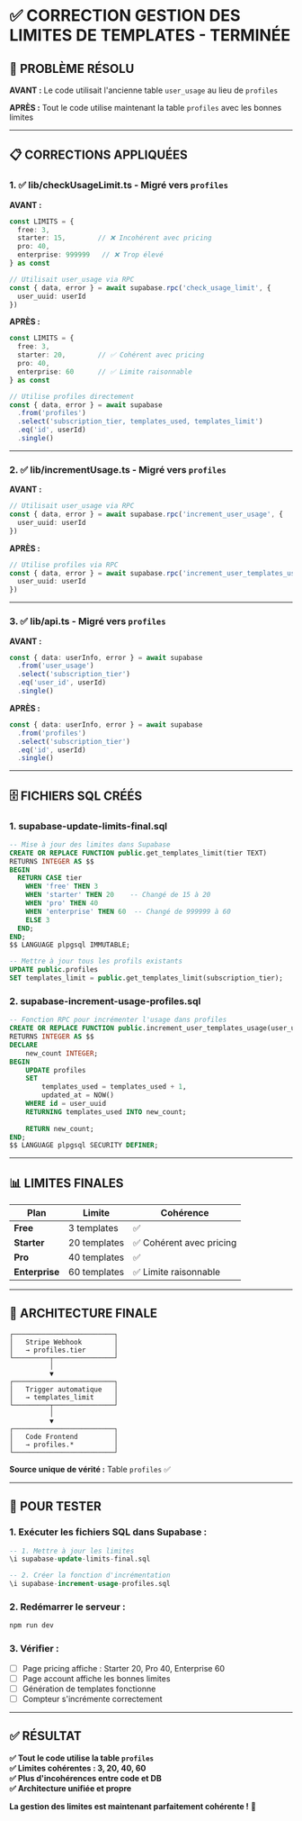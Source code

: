 # ✅ CORRECTION GESTION DES LIMITES DE TEMPLATES - TERMINÉE

## 🎯 PROBLÈME RÉSOLU

**AVANT :** Le code utilisait l'ancienne table `user_usage` au lieu de `profiles`

**APRÈS :** Tout le code utilise maintenant la table `profiles` avec les bonnes limites

---

## 📋 CORRECTIONS APPLIQUÉES

### 1. ✅ **lib/checkUsageLimit.ts** - Migré vers `profiles`

**AVANT :**
```typescript
const LIMITS = {
  free: 3,
  starter: 15,        // ❌ Incohérent avec pricing
  pro: 40,
  enterprise: 999999   // ❌ Trop élevé
} as const

// Utilisait user_usage via RPC
const { data, error } = await supabase.rpc('check_usage_limit', {
  user_uuid: userId
})
```

**APRÈS :**
```typescript
const LIMITS = {
  free: 3,
  starter: 20,        // ✅ Cohérent avec pricing
  pro: 40,
  enterprise: 60      // ✅ Limite raisonnable
} as const

// Utilise profiles directement
const { data, error } = await supabase
  .from('profiles')
  .select('subscription_tier, templates_used, templates_limit')
  .eq('id', userId)
  .single()
```

---

### 2. ✅ **lib/incrementUsage.ts** - Migré vers `profiles`

**AVANT :**
```typescript
// Utilisait user_usage via RPC
const { data, error } = await supabase.rpc('increment_user_usage', {
  user_uuid: userId
})
```

**APRÈS :**
```typescript
// Utilise profiles via RPC
const { data, error } = await supabase.rpc('increment_user_templates_usage', {
  user_uuid: userId
})
```

---

### 3. ✅ **lib/api.ts** - Migré vers `profiles`

**AVANT :**
```typescript
const { data: userInfo, error } = await supabase
  .from('user_usage')
  .select('subscription_tier')
  .eq('user_id', userId)
  .single()
```

**APRÈS :**
```typescript
const { data: userInfo, error } = await supabase
  .from('profiles')
  .select('subscription_tier')
  .eq('id', userId)
  .single()
```

---

## 🗄️ FICHIERS SQL CRÉÉS

### 1. **supabase-update-limits-final.sql**
```sql
-- Mise à jour des limites dans Supabase
CREATE OR REPLACE FUNCTION public.get_templates_limit(tier TEXT)
RETURNS INTEGER AS $$
BEGIN
  RETURN CASE tier
    WHEN 'free' THEN 3
    WHEN 'starter' THEN 20    -- Changé de 15 à 20
    WHEN 'pro' THEN 40
    WHEN 'enterprise' THEN 60  -- Changé de 999999 à 60
    ELSE 3
  END;
END;
$$ LANGUAGE plpgsql IMMUTABLE;

-- Mettre à jour tous les profils existants
UPDATE public.profiles
SET templates_limit = public.get_templates_limit(subscription_tier);
```

### 2. **supabase-increment-usage-profiles.sql**
```sql
-- Fonction RPC pour incrémenter l'usage dans profiles
CREATE OR REPLACE FUNCTION public.increment_user_templates_usage(user_uuid UUID)
RETURNS INTEGER AS $$
DECLARE
    new_count INTEGER;
BEGIN
    UPDATE profiles 
    SET 
        templates_used = templates_used + 1,
        updated_at = NOW()
    WHERE id = user_uuid
    RETURNING templates_used INTO new_count;
    
    RETURN new_count;
END;
$$ LANGUAGE plpgsql SECURITY DEFINER;
```

---

## 📊 LIMITES FINALES

| Plan | Limite | Cohérence |
|------|--------|-----------|
| **Free** | 3 templates | ✅ |
| **Starter** | 20 templates | ✅ Cohérent avec pricing |
| **Pro** | 40 templates | ✅ |
| **Enterprise** | 60 templates | ✅ Limite raisonnable |

---

## 🔄 ARCHITECTURE FINALE

```
┌─────────────────────────┐
│   Stripe Webhook        │
│   → profiles.tier       │
└─────────┬───────────────┘
          │
          ▼
┌─────────────────────────┐
│   Trigger automatique   │
│   → templates_limit     │
└─────────┬───────────────┘
          │
          ▼
┌─────────────────────────┐
│   Code Frontend         │
│   → profiles.*          │
└─────────────────────────┘
```

**Source unique de vérité :** Table `profiles` ✅

---

## 🧪 POUR TESTER

### 1. Exécuter les fichiers SQL dans Supabase :

```sql
-- 1. Mettre à jour les limites
\i supabase-update-limits-final.sql

-- 2. Créer la fonction d'incrémentation
\i supabase-increment-usage-profiles.sql
```

### 2. Redémarrer le serveur :

```powershell
npm run dev
```

### 3. Vérifier :

- [ ] Page pricing affiche : Starter 20, Pro 40, Enterprise 60
- [ ] Page account affiche les bonnes limites
- [ ] Génération de templates fonctionne
- [ ] Compteur s'incrémente correctement

---

## ✅ RÉSULTAT

**✅ Tout le code utilise la table `profiles`**  
**✅ Limites cohérentes : 3, 20, 40, 60**  
**✅ Plus d'incohérences entre code et DB**  
**✅ Architecture unifiée et propre**  

**La gestion des limites est maintenant parfaitement cohérente !** 🎯
